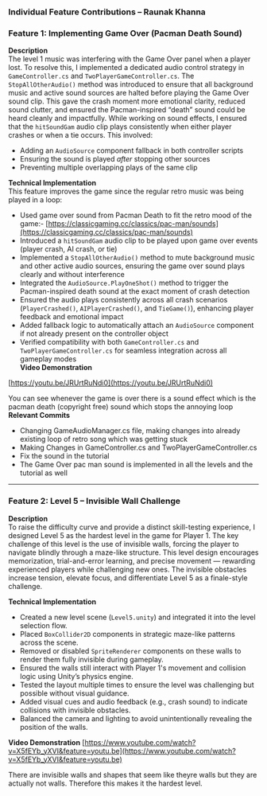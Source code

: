 ### **Individual Feature Contributions – Raunak Khanna**

### **Feature 1: Implementing Game Over (Pacman Death Sound)**

**Description**  
The level 1 music was interfering with the Game Over panel when a player lost. To resolve this, I implemented a dedicated audio control strategy in `GameController.cs` and `TwoPlayerGameController.cs`. The `StopAllOtherAudio()` method was introduced to ensure that all background music and active sound sources are halted before playing the Game Over sound clip. This gave the crash moment more emotional clarity, reduced sound clutter, and ensured the Pacman-inspired “death” sound could be heard cleanly and impactfully. While working on sound effects, I ensured that the `hitSoundGam` audio clip plays consistently when either player crashes or when a tie occurs. This involved:

- Adding an `AudioSource` component fallback in both controller scripts  
- Ensuring the sound is played *after* stopping other sources  
- Preventing multiple overlapping plays of the same clip  

**Technical Implementation**  
This feature improves the game since the regular retro music was being played in a loop:

- Used game over sound from Pacman Death to fit the retro mood of the game:- [https://classicgaming.cc/classics/pac-man/sounds](https://classicgaming.cc/classics/pac-man/sounds)  
- Introduced a `hitSoundGam` audio clip to be played upon game over events (player crash, AI crash, or tie)  
- Implemented a `StopAllOtherAudio()` method to mute background music and other active audio sources, ensuring the game over sound plays clearly and without interference  
- Integrated the `AudioSource.PlayOneShot()` method to trigger the Pacman-inspired death sound at the exact moment of crash detection  
- Ensured the audio plays consistently across all crash scenarios (`PlayerCrashed()`, `AIPlayerCrashed()`, and `TieGame()`), enhancing player feedback and emotional impact  
- Added fallback logic to automatically attach an `AudioSource` component if not already present on the controller object  
- Verified compatibility with both `GameController.cs` and `TwoPlayerGameController.cs` for seamless integration across all gameplay modes  
**Video Demonstration**
  
[https://youtu.be/JRUrtRuNdi0](https://youtu.be/JRUrtRuNdi0)

You can see whenever the game is over there is a sound effect which is the pacman death (copyright free) sound which stops the annoying loop
**Relevant Commits**

- Changing GameAudioManager.cs file, making changes into already existing loop of retro song which was getting stuck 
- Making Changes in GameController.cs and TwoPlayerGameController.cs
- Fix the sound in the tutorial
- The Game Over pac man sound is implemented in all the levels and the tutorial as well
---
### **Feature 2: Level 5 – Invisible Wall Challenge**

**Description**  
To raise the difficulty curve and provide a distinct skill-testing experience, I designed Level 5 as the hardest level in the game for Player 1. The key challenge of this level is the use of invisible walls, forcing the player to navigate blindly through a maze-like structure. This level design encourages memorization, trial-and-error learning, and precise movement — rewarding experienced players while challenging new ones. The invisible obstacles increase tension, elevate focus, and differentiate Level 5 as a finale-style challenge.

**Technical Implementation**  

- Created a new level scene (`Level5.unity`) and integrated it into the level selection flow.
- Placed `BoxCollider2D` components in strategic maze-like patterns across the scene.
- Removed or disabled `SpriteRenderer` components on these walls to render them fully invisible during gameplay.
- Ensured the walls still interact with Player 1's movement and collision logic using Unity’s physics engine.
- Tested the layout multiple times to ensure the level was challenging but possible without visual guidance.
- Added visual cues and audio feedback (e.g., crash sound) to indicate collisions with invisible obstacles.
- Balanced the camera and lighting to avoid unintentionally revealing the position of the walls.

**Video Demonstration**
[https://www.youtube.com/watch?v=X5fEYb_yXVI&feature=youtu.be](https://www.youtube.com/watch?v=X5fEYb_yXVI&feature=youtu.be)

There are invisible walls and shapes that seem like theyre walls but they are actually not walls. Therefore this makes it the hardest level.
